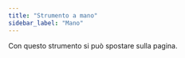 ```yaml
---
title: "Strumento a mano"
sidebar_label: "Mano"
---
```



Con questo strumento si può spostare sulla pagina.
